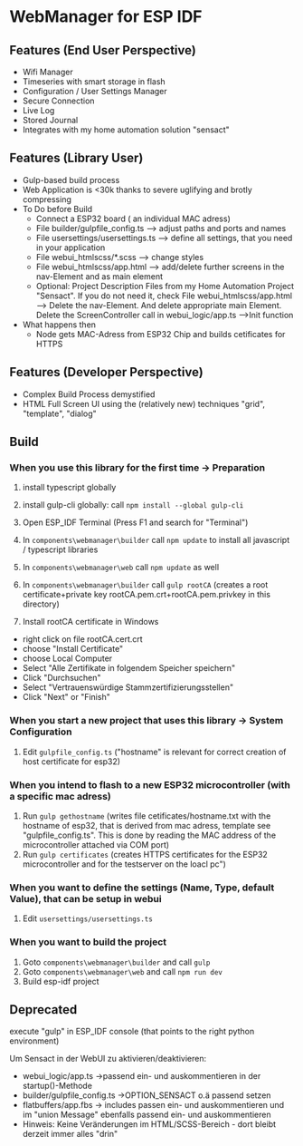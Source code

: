 # WebManager for ESP IDF

## Features (End User Perspective)
* Wifi Manager
* Timeseries with smart storage in flash
* Configuration / User Settings Manager
* Secure Connection
* Live Log
* Stored Journal
* Integrates with my home automation solution "sensact"

## Features (Library User)

* Gulp-based build process
* Web Application is <30k thanks to severe uglifying and brotly compressing
* To Do before Build
  * Connect a ESP32 board ( an individual MAC adress)
  * File builder/gulpfile_config.ts --> adjust paths and ports and names
  * File usersettings/usersettings.ts --> define all settings, that you need in your application
  * File webui_htmlscss/*.scss --> change styles
  * File webui_htmlscss/app.html --> add/delete further screens in the nav-Element and as main element
  * Optional: Project Description Files from my Home Automation Project "Sensact". If you do not need it, check File webui_htmlscss/app.html --> Delete the nav-Element. And delete appropriate main Element. Delete the ScreenController call in webui_logic/app.ts -->Init function
* What happens then
  * Node gets MAC-Adress from ESP32 Chip and builds cetificates for HTTPS

## Features (Developer Perspective)
* Complex Build Process demystified
* HTML Full Screen UI using the (relatively new) techniques "grid", "template", "dialog"

## Build

### When you use this library for the first time -> Preparation 
1. install typescript globally
1. install gulp-cli globally: call `npm install --global gulp-cli`
1. Open ESP_IDF Terminal (Press F1 and search for "Terminal")
1. In `components\webmanager\builder` call `npm update` to install all javascript / typescript libraries
1. In `components\webmanager\web` call `npm update` as well

1. In `components\webmanager\builder` call `gulp rootCA` (creates a root certificate+private key rootCA.pem.crt+rootCA.pem.privkey in this directory)
1. Install rootCA certificate in Windows
  - right click on file rootCA.cert.crt
  - choose "Install Certificate"
  - choose Local Computer
  - Select "Alle Zertifikate in folgendem Speicher speichern"
  - Click "Durchsuchen"
  - Select "Vertrauenswürdige Stammzertifizierungsstellen"
  - Click "Next" or "Finish"
### When you start a new project that uses this library -> System Configuration
1. Edit `gulpfile_config.ts` ("hostname" is relevant for correct creation of host certificate for esp32)
### When you intend to flash to a new ESP32 microcontroller (with a specific mac adress)
1. Run `gulp gethostname` (writes file cetificates/hostname.txt with the hostname of esp32, that is derived from mac adress, template see "gulpfile_config.ts". This is done by reading the MAC address of the microcontroller attached via COM port)
1. Run `gulp certificates` (creates HTTPS certificates for the ESP32 microcontroller and for the testserver on the loacl pc")
### When you want to define the settings (Name, Type, default Value), that can be setup in webui
1. Edit `usersettings/usersettings.ts`
### When you want to build the project
1. Goto `components\webmanager\builder` and call `gulp`
2. Goto `components\webmanager\web` and call `npm run dev`
6. Build esp-idf project

## Deprecated
execute "gulp" in ESP_IDF console (that points to the right python environment)

Um Sensact in der WebUI zu aktivieren/deaktivieren:
- webui_logic/app.ts ->passend ein- und auskommentieren in der startup()-Methode
- builder/gulpfile_config.ts ->OPTION_SENSACT o.ä passend setzen
- flatbuffers/app.fbs -> includes passen ein- und auskommentieren und im "union Message" ebenfalls passend ein- und auskommentieren
- Hinweis: Keine Veränderungen im HTML/SCSS-Bereich - dort bleibt derzeit immer alles "drin"

